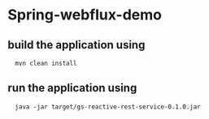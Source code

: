# Spring-webflux-demo
## build the application using
```
  mvn clean install
```
## run the application using 
```
  java -jar target/gs-reactive-rest-service-0.1.0.jar
```
